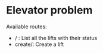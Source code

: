 # Elevator problem

Available routes:

- / : List all the lifts with their status
- create/: Create a lift